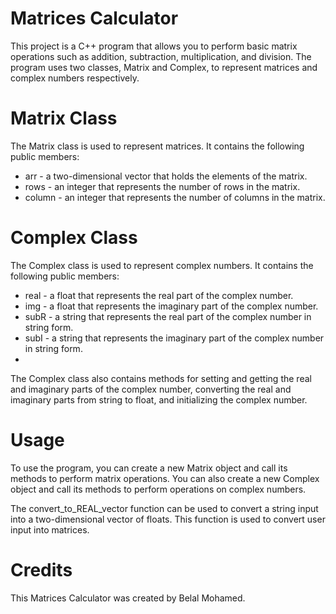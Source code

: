 # **Matrices Calculator**
This project is a C++ program that allows you to perform basic matrix operations such as addition, subtraction, multiplication, and division. The program uses two classes, Matrix and Complex, to represent matrices and complex numbers respectively.

# **Matrix Class**
The Matrix class is used to represent matrices. It contains the following public members:

- arr - a two-dimensional vector that holds the elements of the matrix.
- rows - an integer that represents the number of rows in the matrix.
- column - an integer that represents the number of columns in the matrix.


# **Complex Class**
The Complex class is used to represent complex numbers. It contains the following public members:

- real - a float that represents the real part of the complex number.
- img - a float that represents the imaginary part of the complex number.
- subR - a string that represents the real part of the complex number in string form.
- subI - a string that represents the imaginary part of the complex number in string form.
- 
The Complex class also contains methods for setting and getting the real and imaginary parts of the complex number, converting the real and imaginary parts from string to float, and initializing the complex number.

# **Usage**
To use the program, you can create a new Matrix object and call its methods to perform matrix operations. You can also create a new Complex object and call its methods to perform operations on complex numbers.

The convert_to_REAL_vector function can be used to convert a string input into a two-dimensional vector of floats. This function is used to convert user input into matrices.

# **Credits**
This Matrices Calculator was created by Belal Mohamed.
